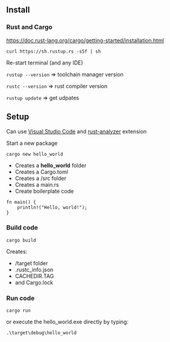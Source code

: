 ## Install

### Rust and Cargo

https://doc.rust-lang.org/cargo/getting-started/installation.html

`curl https://sh.rustup.rs -sSf | sh`

Re-start terminal (and any IDE)

`rustup --version` => toolchain manager version

`rustc --version` => rust compiler version

`rustup update` => get udpates

## Setup

Can use [Visual Studio Code](https://code.visualstudio.com/docs/languages/rust) and [rust-analyzer](https://marketplace.visualstudio.com/items?itemName=rust-lang.rust-analyzer) extension

Start a new package

`cargo new hello_world`
  - Creates a **hello_world** folder
  - Creates a Cargo.toml
  - Creates a /src folder 
  - Creates a main.rs
  - Create boilerplate code

  ```
  fn main() {
      println!("Hello, world!");
  }
  ```

### Build code

`cargo build`

Creates:
 - /target folder 
 - .rustc_info.json
 - CACHEDIR.TAG
 - and Cargo.lock

 ### Run code

 `cargo run`

or execute the hello_world.exe directly by typing:

`.\target\debug\hello_world`
